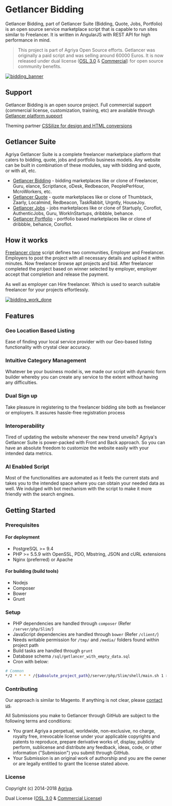 # Getlancer Bidding

Getlancer Bidding, part of Getlancer Suite (Bidding, Quote, Jobs, Portfolio) is an open source service marketplace script that is capable to run sites similar to Freelancer. It is written in AngularJS with REST API for high performance in mind.

> This project is part of Agriya Open Source efforts. Getlancer was originally a paid script and was selling around 60000 Euros. It is now released under dual license ([OSL 3.0](https://www.agriya.com/resources) & [Commercial](https://www.agriya.com/products/freelancer-clone)) for open source community benefits.

[![bidding_banner](https://user-images.githubusercontent.com/4700341/47850851-b734fb80-ddfc-11e8-9891-326cbf79601a.png)](https://www.agriya.com/products/freelancer-clone)


## Support

Getlancer Bidding is an open source project. Full commercial support (commercial license, customization, training, etc) are available through [Getlancer  platform support](https://www.agriya.com/products/freelancer-clone)

Theming partner [CSSilize for design and HTML conversions](http://cssilize.com/)

## Getlancer Suite

Agriya Getlancer Suite is a complete freelancer marketplace platform that caters to bidding, quote, jobs and portfolio business models. Any website can be built in combination of these modules, say with bidding and quote, or with all, etc.

* [Getlancer Bidding](https://github.com/agriya/getlancerv3-bidding) - bidding marketplaces like or clone of Freelancer, Guru, elance, Scriptlance, oDesk, Redbeacon, PeoplePerHour, McroWorkers, etc.
* [Getlancer Quote](https://github.com/agriya/getlancerv3-quote) - quote marketplaces like or clone of Thumbtack, Zaarly, Localmind, Redbeacon, TaskRabbit, Urgntly, HouseJoy.
* [Getlancer Jobs](https://github.com/agriya/getlancerv3-job) - jobs marketplaces like or clone of Startuply, Coroflot, AuthenticJobs, Guru, WorkInStartups, dribbble, behance.
* [Getlancer Portfolio](https://github.com/agriya/getlancerv3-portfolio) - portfolio based marketplaces like or clone of dribbble, behance, Coroflot.



## How it works

[Freelancer clone](https://www.agriya.com/products/freelancer-clone) script defines two communities, Employer and Freelancer. Employers to post the project with all necessary details and upload it within minutes. Now freelancer browse apt projects and bid. After freelancer completed the project based on winner selected by employer, employer accept that completion and release the payment.

As well as employer can Hire freelancer. Which is used to search suitable freelancer for your projects effortlessly.
 

[![bidding_work_done](https://user-images.githubusercontent.com/4700341/47850850-b69c6500-ddfc-11e8-991a-86cf18c26ba3.png)](https://www.agriya.com/products/freelancer-clone)

## Features

### Geo Location Based Listing

Ease of finding your local service provider with our Geo-based listing functionality with crystal clear accuracy.
  
### Intuitive Category Management

Whatever be your business model is, we made our script with dynamic form builder whereby you can create any service to the extent without having any difficulties.

### Dual Sign up

Take pleasure in registering to the freelancer bidding site both as freelancer or employers. It assures hassle-free registration process

### Interoperability

Tired of updating the website whenever the new trend unveils? Agriya's Getlancer Suite is power-packed with Front and Back approach. So you can have an absolute freedom to customize the website easily with your intended data metrics.

### AI Enabled Script

Most of the functionalities are automated as it feels the current stats and takes you to the intended space where you can obtain your needed data as well. We indulged with bot mechanism with the script to make it more friendly with the search engines.

## Getting Started

### Prerequisites

#### For deployment

* PostgreSQL >= 9.4
* PHP >= 5.5.9 with OpenSSL, PDO, Mbstring, JSON and cURL extensions
* Nginx (preferred) or Apache

#### For building (build tools)

* Nodejs
* Composer
* Bower
* Grunt

### Setup

* PHP dependencies are handled through `composer` (Refer `/server/php/Slim/`)
* JavaScript dependencies are handled through `bower` (Refer `/client/`)
* Needs writable permission for `/tmp/` and `/media/` folders found within project path
* Build tasks are handled through `grunt`
* Database schema `/sql/getlancer_with_empty_data.sql`
* Cron with below:
```bash
# Common
*/2 * * * * /{$absolute_project_path}/server/php/Slim/shell/main.sh 1 >> /{$absolute_project_path}/tmp/logs/shell.log 2 >> /{$absolute_project_path}/tmp/logs/shell.log
```

### Contributing

Our approach is similar to Magento. If anything is not clear, please [contact us](https://www.agriya.com/contact).

All Submissions you make to Getlancer through GitHub are subject to the following terms and conditions:

* You grant Agriya a perpetual, worldwide, non-exclusive, no charge, royalty free, irrevocable license under your applicable copyrights and patents to reproduce, prepare derivative works of, display, publicly perform, sublicense and distribute any feedback, ideas, code, or other information ("Submission") you submit through GitHub.
* Your Submission is an original work of authorship and you are the owner or are legally entitled to grant the license stated above. 


### License

Copyright (c) 2014-2018 [Agriya](https://www.agriya.com/).

Dual License ([OSL 3.0](https://www.agriya.com/resources) & [Commercial License](https://www.agriya.com/contact)) 
